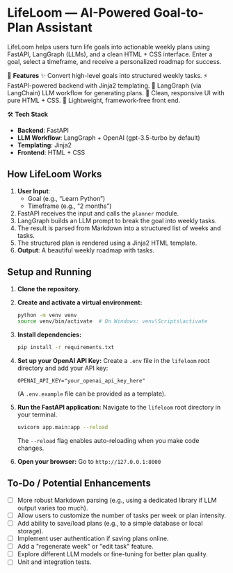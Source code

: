 # LifeLoom — AI-Powered Goal-to-Plan Assistant

LifeLoom helps users turn life goals into actionable weekly plans using FastAPI, LangGraph (LLMs), and a clean HTML + CSS interface. Enter a goal, select a timeframe, and receive a personalized roadmap for success.

🌟 **Features**
✨ Convert high-level goals into structured weekly tasks.
⚡ FastAPI-powered backend with Jinja2 templating.
🧠 LangGraph (via LangChain) LLM workflow for generating plans.
🎨 Clean, responsive UI with pure HTML + CSS.
📂 Lightweight, framework-free front end.

🛠️ **Tech Stack**
- **Backend**: FastAPI
- **LLM Workflow**: LangGraph + OpenAI (gpt-3.5-turbo by default)
- **Templating**: Jinja2
- **Frontend**: HTML + CSS


## How LifeLoom Works
1.  **User Input**:
    *   Goal (e.g., “Learn Python”)
    *   Timeframe (e.g., “2 months”)
2.  FastAPI receives the input and calls the `planner` module.
3.  LangGraph builds an LLM prompt to break the goal into weekly tasks.
4.  The result is parsed from Markdown into a structured list of weeks and tasks.
5.  The structured plan is rendered using a Jinja2 HTML template.
6.  **Output**: A beautiful weekly roadmap with tasks.

## Setup and Running

1.  **Clone the repository.**

2.  **Create and activate a virtual environment:**
    ```bash
    python -m venv venv
    source venv/bin/activate  # On Windows: venv\Scripts\activate
    ```

3.  **Install dependencies:**
    ```bash
    pip install -r requirements.txt
    ```

4.  **Set up your OpenAI API Key:**
    Create a `.env` file in the `lifeloom` root directory and add your API key:
    ```env
    OPENAI_API_KEY="your_openai_api_key_here"
    ```
    (A `.env.example` file can be provided as a template).

5.  **Run the FastAPI application:**
    Navigate to the `lifeloom` root directory in your terminal.
    ```bash
    uvicorn app.main:app --reload
    ```
    The `--reload` flag enables auto-reloading when you make code changes.

6.  **Open your browser:**
    Go to `http://127.0.0.1:8000`

## To-Do / Potential Enhancements
- [ ] More robust Markdown parsing (e.g., using a dedicated library if LLM output varies too much).
- [ ] Allow users to customize the number of tasks per week or plan intensity.
- [ ] Add ability to save/load plans (e.g., to a simple database or local storage).
- [ ] Implement user authentication if saving plans online.
- [ ] Add a "regenerate week" or "edit task" feature.
- [ ] Explore different LLM models or fine-tuning for better plan quality.
- [ ] Unit and integration tests.
